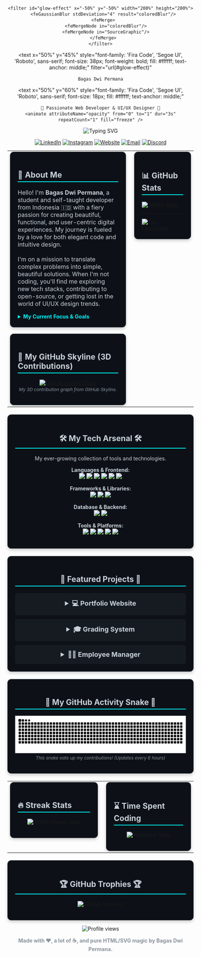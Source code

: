 <div align="center">

<svg width="900" height="250" xmlns="http://www.w3.org/2000/svg">
  <defs>
    <linearGradient id="header-gradient" x1="0%" y1="0%" x2="100%" y2="100%">
      <stop offset="0%" stop-color="#11151c">
        <animate attributeName="stop-color" values="#11151c;#1a202c;#11151c" dur="10s" repeatCount="indefinite"></animate>
      </stop>
      <stop offset="100%" stop-color="#1a202c">
        <animate attributeName="stop-color" values="#1a202c;#11151c;#1a202c" dur="10s" repeatCount="indefinite"></animate>
      </stop>
    </linearGradient>

    <filter id="glow-effect" x="-50%" y="-50%" width="200%" height="200%">
      <feGaussianBlur stdDeviation="4" result="coloredBlur"/>
      <feMerge>
        <feMergeNode in="coloredBlur"/>
        <feMergeNode in="SourceGraphic"/>
      </feMerge>
    </filter>
  </defs>
  
  <rect x="0" y="0" width="900" height="250" rx="15" fill="url(#header-gradient)"/>
  
  <g transform="translate(20, 20) scale(0.8)">
    <path fill="#00F7FF" opacity="0.4" d="M60 80 L40 100 L60 120 M100 80 L120 100 L100 120" stroke="#00F7FF" stroke-width="3" fill-mode="none">
      <animateTransform 
        attributeName="transform"
        type="translate"
        values="0 0; 0 -10; 0 0"
        begin="0s"
        dur="4s"
        repeatCount="indefinite" />
    </path>
  </g>

  <g transform="translate(0, 20) scale(0.7)">
    <path fill="#36BCF7" opacity="0.4" d="M800 150 a 10 10 0 0 1 -20 0 V 100 a 10 10 0 0 1 20 0 z M 790 150 h 20 M 790 100 a 10 10 0 0 1 20 0" stroke="#36BCF7" stroke-width="2" fill-mode="none">
       <animateTransform 
        attributeName="transform"
        type="translate"
        values="0 0; 0 -15; 0 0"
        begin="1s"
        dur="4s"
        repeatCount="indefinite" />
    </path>
  </g>

  <g transform="translate(80, 200) scale(0.3)">
    <g>
      <circle cx="0" cy="0" r="10" fill="none" stroke="#fff" stroke-width="5"/>
      <ellipse cx="0" cy="0" rx="40" ry="15" stroke="#fff" stroke-width="5" fill="none" transform="rotate(45)"/>
      <ellipse cx="0" cy="0" rx="40" ry="15" stroke="#fff" stroke-width="5" fill="none" transform="rotate(-45)"/>
      <ellipse cx="0" cy="0" rx="15" ry="40" stroke="#fff" stroke-width="5" fill="none"/>
      <animateTransform 
        attributeName="transform"
        type="translate"
        values="0 0; 0 -20; 0 0"
        begin="2s"
        dur="4s"
        repeatCount="indefinite" />
    </g>
  </g>

  <text 
    x="50%" y="45%" 
    style="font-family: 'Fira Code', 'Segoe UI', 'Roboto', sans-serif; font-size: 38px; font-weight: bold; fill: #ffffff; text-anchor: middle;"
    filter="url(#glow-effect)"
  >
    Bagas Dwi Permana
  </text>
  
  <text 
    x="50%" y="60%" 
    style="font-family: 'Fira Code', 'Segoe UI', 'Roboto', sans-serif; font-size: 18px; fill: #ffffff; text-anchor: middle;"
  >
    🚀 Passionate Web Developer & UI/UX Designer 🚀
    <animate attributeName="opacity" from="0" to="1" dur="3s" repeatCount="1" fill="freeze" />
  </text>

  <foreignObject x="150" y="170" width="600" height="100">
    <img xmlns="http://www.w3.org/1999/xhtml" src="https://readme-typing-svg.demolab.com?font=Fira+Code&size=20&pause=1000&color=FFFFFF&center=true&vCenter=true&width=600&lines=Crafting+Modern+Web+Experiences;Full-Stack+Developer+in+the+Making;Loves+to+Code+%26+Design;Always+Exploring+New+Tech" alt="Typing SVG" />
  </foreignObject>
</svg>

<p align="center">
  <a href="https://www.linkedin.com/in/bagas-dwi-permana/" target="_blank"><img src="https://img.shields.io/badge/LinkedIn-0077B5?style=for-the-badge&logo=linkedin&logoColor=white" alt="LinkedIn"/></a>
  <a href="https://instagram.com/bagassdwipermanaa" target="_blank"><img src="https://img.shields.io/badge/Instagram-E4405F?style=for-the-badge&logo=instagram&logoColor=white" alt="Instagram"/></a>
  <a href="https://bagasdwipermana.netlify.app" target="_blank"><img src="https://img.shields.io/badge/Portfolio-00F7FF?style=for-the-badge&logo=google-chrome&logoColor=black" alt="Website"/></a>
  <a href="mailto:bagastelkomschool@gmail.com"><img src="https://img.shields.io/badge/Email-D14836?style=for-the-badge&logo=gmail&logoColor=white" alt="Email" /></a>
  <a href="https://discord.com/users/zasazszazsa"><img src="https://img.shields.io/badge/Discord-5865F2?style=for-the-badge&logo=discord&logoColor=white" alt="Discord"/></a>
</p>

<table width="100%" border="0" style="border: none;">
<tr>
<td width="65%" valign="top">

<div style="border: 1px solid #30363d; border-radius: 10px; padding: 20px; background-color: #0d1117; box-shadow: 0 4px 8px rgba(0,0,0,0.2);">
  <h2 style="border-bottom: 2px solid #00F7FF; padding-bottom: 5px; color: #c9d1d9;">👋 About Me</h2>
  <p style="color: #c9d1d9; font-size: 16px;">
    Hello! I'm <b>Bagas Dwi Permana</b>, a student and self-taught developer from Indonesia 🇮🇩 with a fiery passion for creating beautiful, functional, and user-centric digital experiences. My journey is fueled by a love for both elegant code and intuitive design.
    <br/><br/>
    I'm on a mission to translate complex problems into simple, beautiful solutions. When I'm not coding, you'll find me exploring new tech stacks, contributing to open-source, or getting lost in the world of UI/UX design trends.
  </p>
  
  <details>
    <summary style="cursor: pointer; color: #00F7FF; font-weight: bold;">My Current Focus & Goals</summary>
    <ul style="color: #c9d1d9; margin-top: 10px;">
      <li>🧠 Diving deep into the <b>MERN Stack</b> (MongoDB, Express, React, Node.js) and <b>Firebase</b>.</li>
      <li>🛠️ Mastering my workflow with tools like <b>VSCode, Figma, Git, and Postman</b>.</li>
      <li>🎯 My long-term goal: Achieve mastery in backend development and become a well-rounded full-stack engineer.</li>
      <li>🎧 Fun fact: My coding is powered by a steady stream of <b>lo-fi beats and the gentle sound of rain</b> ☔.</li>
    </ul>
  </details>
</div>
<br/>

<div style="border: 1px solid #30363d; border-radius: 10px; padding: 20px; background-color: #0d1117; box-shadow: 0 4px 8px rgba(0,0,0,0.2);">
  <h2 style="border-bottom: 2px solid #00F7FF; padding-bottom: 5px; color: #c9d1d9;">🚀 My GitHub Skyline (3D Contributions)</h2>
  <p align="center">
    <a href="https://skyline.github.com/users/bagassdwipermanaa/2024">
      <img src="https://skyline.github.com/bagassdwipermanaa/2024.svg" alt="GitHub Skyline 2024" width="90%">
    </a>
    <br/>
    <i style="font-size: 12px; color: #8b949e;">My 3D contribution graph from GitHub Skyline.</i>
  </p>
</div>

</td>
<td width="35%" valign="top" style="padding-left: 15px;">

<div style="border: 1px solid #30363d; border-radius: 10px; padding: 20px; background-color: #0d1117; box-shadow: 0 4px 8px rgba(0,0,0,0.2);">
  <h2 style="border-bottom: 2px solid #00F7FF; padding-bottom: 5px; color: #c9d1d9;">📊 GitHub Stats</h2>
  <img src="https://github-readme-stats.vercel.app/api?username=bagassdwipermanaa&show_icons=true&theme=tokyonight&hide_border=true&include_all_commits=true&count_private=true" alt="GitHub Stats" width="100%" />
  <hr style="border-color: #30363d;"/>
  <img src="https://github-readme-stats.vercel.app/api/top-langs/?username=bagassdwipermanaa&layout=compact&theme=tokyonight&hide_border=true" alt="Top Languages" width="100%"/>
</div>

</td>
</tr>
</table>

<div style="margin-top: 20px; border: 1px solid #30363d; border-radius: 10px; padding: 20px; background-color: #0d1117; box-shadow: 0 4px 8px rgba(0,0,0,0.2);">
  <h2 align="center" style="border-bottom: 2px solid #00F7FF; padding-bottom: 5px; color: #c9d1d9;">🛠️ My Tech Arsenal 🛠️</h2>
  <p align="center" style="color: #c9d1d9;">My ever-growing collection of tools and technologies.</p>
  
  <p align="center">
    <b style="color: #c9d1d9;">Languages & Frontend:</b><br/>
    <a href="#"><img src="https://img.shields.io/badge/HTML5-E34F26?style=for-the-badge&logo=html5&logoColor=white"></a>
    <a href="#"><img src="https://img.shields.io/badge/CSS3-1572B6?style=for-the-badge&logo=css3&logoColor=white"></a>
    <a href="#"><img src="https://img.shields.io/badge/JavaScript-F7DF1E?style=for-the-badge&logo=javascript&logoColor=black"></a>
    <a href="#"><img src="https://img.shields.io/badge/Java-ED8B00?style=for-the-badge&logo=openjdk&logoColor=white"></a>
    <a href="#"><img src="https://img.shields.io/badge/C%23-239120?style=for-the-badge&logo=c-sharp&logoColor=white"></a>
    <a href="#"><img src="https://img.shields.io/badge/Python-3776AB?style=for-the-badge&logo=python&logoColor=white"></a>
  </p>
  <p align="center">
    <b style="color: #c9d1d9;">Frameworks & Libraries:</b><br/>
    <a href="#"><img src="https://img.shields.io/badge/React-61DAFB?style=for-the-badge&logo=react&logoColor=black"></a>
    <a href="#"><img src="https://img.shields.io/badge/Tailwind_CSS-38B2AC?style=for-the-badge&logo=tailwind-css&logoColor=white"></a>
    <a href="#"><img src="https://img.shields.io/badge/Node.js-339933?style=for-the-badge&logo=nodedotjs&logoColor=white"></a>
  </p>
    <p align="center">
    <b style="color: #c9d1d9;">Database & Backend:</b><br/>
    <a href="#"><img src="https://img.shields.io/badge/MySQL-4479A1?style=for-the-badge&logo=mysql&logoColor=white"></a>
    <a href="#"><img src="https://img.shields.io/badge/Firebase-FFCA28?style=for-the-badge&logo=firebase&logoColor=black"></a>
  </p>
  <p align="center">
    <b style="color: #c9d1d9;">Tools & Platforms:</b><br/>
    <a href="#"><img src="https://img.shields.io/badge/Git-F05032?style=for-the-badge&logo=git&logoColor=white"></a>
    <a href="#"><img src="https://img.shields.io/badge/Figma-F24E1E?style=for-the-badge&logo=figma&logoColor=white"></a>
    <a href="#"><img src="https://img.shields.io/badge/VS_Code-007ACC?style=for-the-badge&logo=visual-studio-code&logoColor=white"></a>
    <a href="#"><img src="https://img.shields.io/badge/Postman-FF6C37?style=for-the-badge&logo=postman&logoColor=white"></a>
    <a href="#"><img src="https://img.shields.io/badge/Netlify-00C7B7?style=for-the-badge&logo=netlify&logoColor=white"></a>
  </p>
</div>

<div style="margin-top: 20px; border: 1px solid #30363d; border-radius: 10px; padding: 20px; background-color: #0d1117; box-shadow: 0 4px 8px rgba(0,0,0,0.2);">
  <h2 align="center" style="border-bottom: 2px solid #00F7FF; padding-bottom: 5px; color: #c9d1d9;">📂 Featured Projects 📂</h2>
  
  <details style="margin-bottom: 10px; background-color: #161b22; padding: 15px; border-radius: 5px;">
    <summary style="cursor: pointer; font-weight: bold; font-size: 18px; color: #c9d1d9;">
      💻 Portfolio Website
    </summary>
    <div style="margin-top: 15px; color: #8b949e;">
      <p>A clean, modern, and animated personal portfolio to showcase my skills and projects. Built with a mobile-first approach and a keen eye for UI/UX details.</p>
      <b>Tech:</b> <code style="background-color: #30363d; color: #00F7FF; padding: 3px 5px; border-radius: 3px;">HTML</code> <code style="background-color: #30363d; color: #00F7FF; padding: 3px 5px; border-radius: 3px;">Tailwind CSS</code> <code style="background-color: #30363d; color: #00F7FF; padding: 3px 5px; border-radius: 3px;">JavaScript</code><br/>
      <b>Link:</b> <a href="https://bagasdwipermana.netlify.app" style="color: #58a6ff;">🌍 Live Demo</a>
    </div>
  </details>

  <details style="margin-bottom: 10px; background-color: #161b22; padding: 15px; border-radius: 5px;">
    <summary style="cursor: pointer; font-weight: bold; font-size: 18px; color: #c9d1d9;">
      🎓 Grading System
    </summary>
    <div style="margin-top: 15px; color: #8b949e;">
      <p>A desktop-based GUI application for managing student data and calculating grades, built with Java's native UI toolkit. A great exercise in object-oriented programming.</p>
      <b>Tech:</b> <code style="background-color: #30363d; color: #00F7FF; padding: 3px 5px; border-radius: 3px;">Java Swing</code><br/>
      <b>Link:</b> <span style="color: #8b949e;">🔒 Private Repository</span>
    </div>
  </details>

  <details style="background-color: #161b22; padding: 15px; border-radius: 5px;">
    <summary style="cursor: pointer; font-weight: bold; font-size: 18px; color: #c9d1d9;">
      👨‍💼 Employee Manager
    </summary>
    <div style="margin-top: 15px; color: #8b949e;">
      <p>A simple CRUD (Create, Read, Update, Delete) application to manage employee data using Windows Forms. This project helped solidify my understanding of C# and desktop application development.</p>
      <b>Tech:</b> <code style="background-color: #30363d; color: #00F7FF; padding: 3px 5px; border-radius: 3px;">C#</code> <code style="background-color: #30363d; color: #00F7FF; padding: 3px 5px; border-radius: 3px;">WinForms</code><br/>
      <b>Link:</b> <span style="color: #8b949e;">🔒 Private Repository</span>
    </div>
  </details>

</div>

<div style="margin-top: 20px; border: 1px solid #30363d; border-radius: 10px; padding: 20px; background-color: #0d1117; box-shadow: 0 4px 8px rgba(0,0,0,0.2);">
  <h2 align="center" style="border-bottom: 2px solid #00F7FF; padding-bottom: 5px; color: #c9d1d9;">🐍 My GitHub Activity Snake 🐍</h2>
  <p align="center">
    <img src="https://raw.githubusercontent.com/bagassdwipermanaa/bagassdwipermanaa/output/github-contribution-grid-snake-dark.svg" alt="Contribution Snake"/>
    <br/>
    <i style="font-size: 12px; color: #8b949e;">This snake eats up my contributions! (Updates every 6 hours)</i>
  </p>
</div>

<table width="100%" border="0" style="border: none; margin-top: 20px;">
<tr>
<td width="50%" valign="top">
  <div style="border: 1px solid #30363d; border-radius: 10px; padding: 20px; background-color: #0d1117; box-shadow: 0 4px 8px rgba(0,0,0,0.2); height: 100%;">
    <h2 style="border-bottom: 2px solid #00F7FF; padding-bottom: 5px; color: #c9d1d9;">🔥 Streak Stats</h2>
    <p align="center">
      <img src="https://github-readme-streak-stats.herokuapp.com/?user=bagassdwipermanaa&theme=tokyonight&hide_border=true" alt="GitHub Streak Stats"/>
    </p>
  </div>
</td>
<td width="50%" valign="top" style="padding-left: 15px;">
  <div style="border: 1px solid #30363d; border-radius: 10px; padding: 20px; background-color: #0d1117; box-shadow: 0 4px 8px rgba(0,0,0,0.2); height: 100%;">
    <h2 style="border-bottom: 2px solid #00F7FF; padding-bottom: 5px; color: #c9d1d9;">⌛ Time Spent Coding</h2>
    <p align="center">
      <img src="https://github-readme-stats.vercel.app/api/wakatime?username=bagassdwipermanaa&layout=compact&theme=tokyonight&hide_border=true" alt="Wakatime Stats"/>
    </p>
  </div>
</td>
</tr>
</table>

<div style="margin-top: 20px; border: 1px solid #30363d; border-radius: 10px; padding: 20px; background-color: #0d1117; box-shadow: 0 4px 8px rgba(0,0,0,0.2);">
  <h2 align="center" style="border-bottom: 2px solid #00F7FF; padding-bottom: 5px; color: #c9d1d9;">🏆 GitHub Trophies 🏆</h2>
  <p align="center">
    <img src="https://github-profile-trophy.vercel.app/?username=bagassdwipermanaa&theme=tokyonight&no-frame=true&column=7&margin-w=15&margin-h=15" alt="GitHub Trophies"/>
  </p>
</div>

<p align="center">
  <img src="https://komarev.com/ghpvc/?username=bagassdwipermanaa&label=Profile%20Views&color=brightgreen&style=flat-square" alt="Profile views" />
</p>

<p align="center" style="color: #8b949e; font-size: 14px;">
  <b>Made with ❤️, a lot of ☕, and pure HTML/SVG magic by Bagas Dwi Permana.</b>
</p>

</div>
